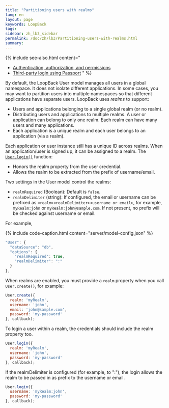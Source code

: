 ```yaml
---
title: "Partitioning users with realms"
lang: en
layout: page
keywords: LoopBack
tags:
sidebar: zh_lb3_sidebar
permalink: /doc/zh/lb3/Partitioning-users-with-realms.html
summary:
---
```


{% include see-also.html content="
* [Authentication, authorization, and permissions](Authentication-authorization-and-permissions.html)
* [Third-party login using Passport](Third-party-login-using-Passport.html)
" %}

By default, the LoopBack User model manages all users in a global namespace. It does not isolate different applications.
In some cases, you may want to partition users into multiple namespaces so that different applications have separate users. LoopBack uses _realms_ to support: 

* Users and applications belonging to a single global realm (or no realm). 
* Distributing users and applications to multiple realms. A user or application can belong to only one realm. Each realm can have many users and many applications. 
* Each application is a unique realm and each user belongs to an application (via a realm). 

Each application or user instance still has a unique ID across realms. When an application/user is signed up, it can be assigned to a realm.
The [`User.login()`](http://apidocs.strongloop.com/loopback/#user-login) function:

* Honors the realm property from the user credential.
* Allows the realm to be extracted from the prefix of username/email.

Two settings in the User model control the realms:

* `realmRequired` (Boolean): Default is `false`.
* `realmDelimiter` (string): If configured, the email or username can be prefixed as `<realm><realmDelimiter><username or email>`, for example,
  `myRealm:john` or `myRealm:john@sample.com`. If not present, no prefix will be checked against username or email. 

For example,

{% include code-caption.html content="server/model-config.json" %}
```javascript
"User": {
  "dataSource": "db",
  "options": {
    "realmRequired": true,
    "realmDelimiter": ":"
  }
},
```

When realms are enabled, you must provide a `realm` property when you call `User.create()`, for example:

```javascript
User.create({
  realm: 'myRealm',
  username: 'john',
  email: 'john@sample.com',
  password: 'my-password'
}, callback);
```

To login a user within a realm, the credentials should include the realm property too.

```javascript
User.login({
  realm: 'myRealm',
  username: 'john',
  password: 'my-password'
}, callback);
```

If the realmDelimiter is configured (for example, to ":"), the login allows the realm to be passed in as prefix to the username or email.

```javascript
User.login({
  username: 'myRealm:john',
  password: 'my-password'
}, callback);
```
